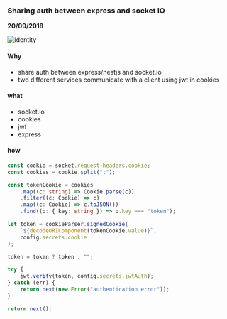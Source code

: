 ### Sharing auth between express and socket IO

__20/09/2018__

![identity](https://imgs.xkcd.com/comics/identity.png)

#### Why

- share auth between express/nestjs and socket.io
- two different services communicate with a client using jwt in cookies

#### what

- socket.io
- cookies
- jwt
- express

#### how

```typescript
const cookie = socket.request.headers.cookie;
const cookies = cookie.split(";");

const tokenCookie = cookies
    .map((c: string) => Cookie.parse(c))
    .filter((c: Cookie) => c)
    .map((c: Cookie) => c.toJSON())
    .find((o: { key: string }) => o.key === "token");

let token = cookieParser.signedCookie(
    `${decodeURIComponent(tokenCookie.value)}`,
    config.secrets.cookie
);

token = token ? token : "";

try {
    jwt.verify(token, config.secrets.jwtAuth);
} catch (err) {
    return next(new Error("authentication error"));
}

return next();
```
